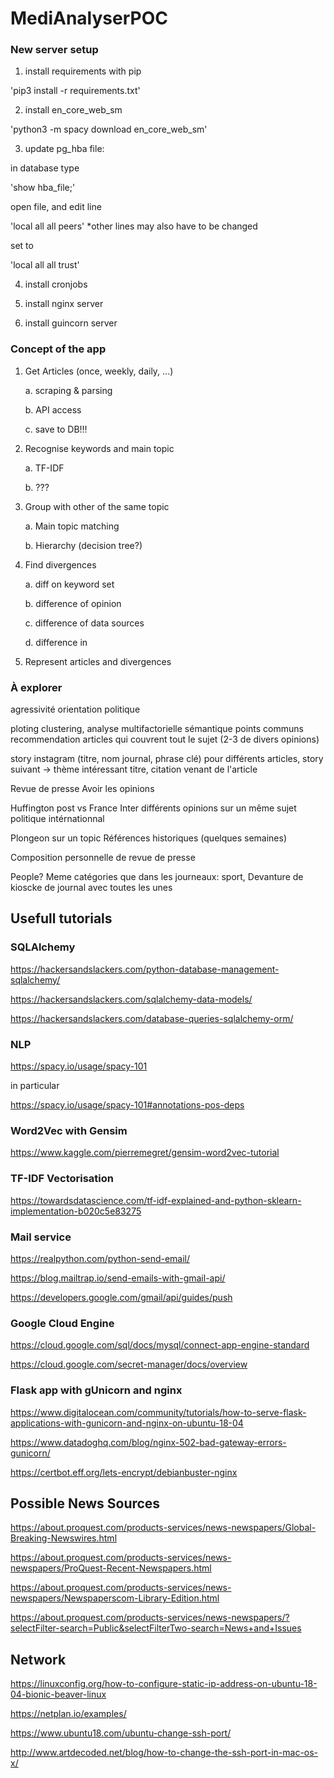 # MediAnalyserPOC

### New server setup

1. install requirements with pip

'pip3 install -r requirements.txt'

2. install en_core_web_sm

'python3 -m spacy download en_core_web_sm'

3. update pg_hba file:

in database type

'show hba_file;'

open file, and edit line

'local all all peers'
\*other lines may also have to be changed

set to

'local all all trust'

4. install cronjobs

5. install nginx server

6. install guincorn server

### Concept of the app

1. Get Articles (once, weekly, daily, ...)

    a. scraping & parsing

    b. API access

    c. save to DB!!!

2. Recognise keywords and main topic

    a. TF-IDF

    b. ???

3. Group with other of the same topic

    a. Main topic matching

    b. Hierarchy (decision tree?)

4. Find divergences

    a. diff on keyword set

    b. difference of opinion

    c. difference of data sources

    d. difference in

5. Represent articles and divergences

### À explorer

agressivité
orientation politique

ploting
clustering, analyse multifactorielle sémantique points communs
recommendation articles qui couvrent tout le sujet (2-3 de divers opinions)

story instagram (titre, nom journal, phrase clé) pour différents articles, story suivant -> thème intéressant
titre, citation venant de l'article

Revue de presse
Avoir les opinions

Huffington post vs France Inter
différents opinions sur un même sujet politique intérnationnal

Plongeon sur un topic
Références historiques (quelques semaines)

Composition personnelle de revue de presse

People? Meme catégories que dans les journeaux: sport,
Devanture de kioscke de journal avec toutes les unes

## Usefull tutorials

### SQLAlchemy

https://hackersandslackers.com/python-database-management-sqlalchemy/

https://hackersandslackers.com/sqlalchemy-data-models/

https://hackersandslackers.com/database-queries-sqlalchemy-orm/

### NLP

https://spacy.io/usage/spacy-101

in particular

https://spacy.io/usage/spacy-101#annotations-pos-deps

### Word2Vec with Gensim

https://www.kaggle.com/pierremegret/gensim-word2vec-tutorial

### TF-IDF Vectorisation

https://towardsdatascience.com/tf-idf-explained-and-python-sklearn-implementation-b020c5e83275

### Mail service

https://realpython.com/python-send-email/

https://blog.mailtrap.io/send-emails-with-gmail-api/

https://developers.google.com/gmail/api/guides/push

### Google Cloud Engine

https://cloud.google.com/sql/docs/mysql/connect-app-engine-standard

https://cloud.google.com/secret-manager/docs/overview

### Flask app with gUnicorn and nginx

https://www.digitalocean.com/community/tutorials/how-to-serve-flask-applications-with-gunicorn-and-nginx-on-ubuntu-18-04

https://www.datadoghq.com/blog/nginx-502-bad-gateway-errors-gunicorn/

https://certbot.eff.org/lets-encrypt/debianbuster-nginx

## Possible News Sources

https://about.proquest.com/products-services/news-newspapers/Global-Breaking-Newswires.html

https://about.proquest.com/products-services/news-newspapers/ProQuest-Recent-Newspapers.html

https://about.proquest.com/products-services/news-newspapers/Newspaperscom-Library-Edition.html

https://about.proquest.com/products-services/news-newspapers/?selectFilter-search=Public&selectFilterTwo-search=News+and+Issues

## Network

https://linuxconfig.org/how-to-configure-static-ip-address-on-ubuntu-18-04-bionic-beaver-linux

https://netplan.io/examples/

https://www.ubuntu18.com/ubuntu-change-ssh-port/

http://www.artdecoded.net/blog/how-to-change-the-ssh-port-in-mac-os-x/
